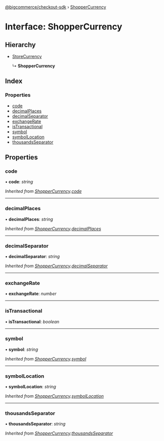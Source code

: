 [@bigcommerce/checkout-sdk](../README.md) › [ShopperCurrency](shoppercurrency.md)

# Interface: ShopperCurrency

## Hierarchy

* [StoreCurrency](storecurrency.md)

  ↳ **ShopperCurrency**

## Index

### Properties

* [code](shoppercurrency.md#code)
* [decimalPlaces](shoppercurrency.md#decimalplaces)
* [decimalSeparator](shoppercurrency.md#decimalseparator)
* [exchangeRate](shoppercurrency.md#exchangerate)
* [isTransactional](shoppercurrency.md#istransactional)
* [symbol](shoppercurrency.md#symbol)
* [symbolLocation](shoppercurrency.md#symbollocation)
* [thousandsSeparator](shoppercurrency.md#thousandsseparator)

## Properties

###  code

• **code**: *string*

*Inherited from [ShopperCurrency](shoppercurrency.md).[code](shoppercurrency.md#code)*

___

###  decimalPlaces

• **decimalPlaces**: *string*

*Inherited from [ShopperCurrency](shoppercurrency.md).[decimalPlaces](shoppercurrency.md#decimalplaces)*

___

###  decimalSeparator

• **decimalSeparator**: *string*

*Inherited from [ShopperCurrency](shoppercurrency.md).[decimalSeparator](shoppercurrency.md#decimalseparator)*

___

###  exchangeRate

• **exchangeRate**: *number*

___

###  isTransactional

• **isTransactional**: *boolean*

___

###  symbol

• **symbol**: *string*

*Inherited from [ShopperCurrency](shoppercurrency.md).[symbol](shoppercurrency.md#symbol)*

___

###  symbolLocation

• **symbolLocation**: *string*

*Inherited from [ShopperCurrency](shoppercurrency.md).[symbolLocation](shoppercurrency.md#symbollocation)*

___

###  thousandsSeparator

• **thousandsSeparator**: *string*

*Inherited from [ShopperCurrency](shoppercurrency.md).[thousandsSeparator](shoppercurrency.md#thousandsseparator)*
